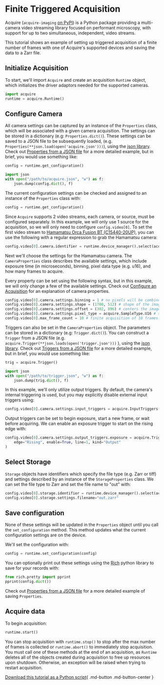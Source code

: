 # Finite Triggered Acquisition

Acquire (`acquire-imaging` [on PyPI](https://pypi.org/project/acquire-imaging/)) is a Python package providing a multi-camera video streaming library focused on performant microscopy, with support for up to two simultaneous, independent, video streams.

This tutorial shows an example of setting up triggered acquisition of a finite number of frames with one of Acquire's supported devices and saving the data to a Zarr file.

## Initialize Acquisition

To start, we'll import `Acquire` and create an acquisition `Runtime` object, which initializes the driver adaptors needed for the supported cameras.

```python
import acquire
runtime = acquire.Runtime()
```

## Configure Camera

All camera settings can be captured by an instance of the `Properties` class, which will be associated with a given camera acquisition. The settings can be stored in a dictionary (e.g: `Properties.dict()`). These settings can be saved to a JSON file to be subsequently loaded, (e.g. `Properties(**json.load(open('acquire.json')))`), using the [json library](https://docs.python.org/3/library/json.html#). Check out [Properties from a JSON file](../using_json/props_json.md) for a more detailed example, but in brief, you would use something like:

```python
config = runtime.get_configuration()

import json
with open("/path/to/acquire.json", "w") as f:
    json.dump(config.dict(), f)
```

The current configuration settings can be checked and assigned to an instance of the `Properties` class with:

```python
config = runtime.get_configuration()
```

Since `Acquire` supports 2 video streams, each camera, or source, must be configured separately. In this example, we will only use 1 source for the acquisition, so we will only need to configure `config.video[0]`. To set the first video stream to [Hamamatsu Orca Fusion BT (C15440-20UP)](https://www.hamamatsu.com/eu/en/product/cameras/cmos-cameras/C15440-20UP.html), you can use the following with a regular expression to grab the Hamamatsu camera:

```python
config.video[0].camera.identifier = runtime.device_manager().select(acquire.DeviceKind.Camera, 'Hamamatsu C15440.*')
```

Next we'll choose the settings for the Hamamatsu camera. The `CameraProperties` class describes the available settings, which include exposure time (in microseconds), binning, pixel data type (e.g. u16), and how many frames to acquire.

Every property can be set using the following syntax, but in this example, we will only change a few of the available settings. Check out [Configure an Acquisition](configure.md) for an explanation of camera properties.

```python
config.video[0].camera.settings.binning = 1 # no pixels will be combined
config.video[0].camera.settings.shape = (1700, 512) # shape of the image to be acquired in pixels
config.video[0].camera.settings.offset = (302, 896) # centers the image region of interest on the camera sensor
config.video[0].camera.settings.pixel_type = acquire.SampleType.U16 # sets the pixel data type to a 16-bit unsigned integer
config.video[0].max_frame_count = 10 # finite acquisition of 10 frames. Use 0 for infinite acquisition.
```

Triggers can also be set in the `CameraProperties` object. The parameters can be stored in a dictionary (e.g: `Trigger.dict()`). You can construct a `Trigger` from a JSON file (e.g.  `acquire.Trigger(**json.loads(open('trigger.json')))` ), using the [json library](https://docs.python.org/3/library/json.html#). Check out [Triggers from a JSON file](../using_json/trig_json.md) for a more detailed example, but in brief, you would use something like:

```python
trig = acquire.Trigger()

import json
with open("/path/to/trigger.json", "w") as f:
    json.dump(trig.dict(), f)
```

In this example, we'll only utilize output triggers. By default, the camera's internal triggering is used, but you may explicitly disable external input triggers using:

```python
config.video[0].camera.settings.input_triggers = acquire.InputTriggers() # default: disabled
```

Output triggers can be set to begin exposure, start a new frame, or wait before acquiring. We can enable an exposure trigger to start on the rising edge with:

```python
config.video[0].camera.settings.output_triggers.exposure = acquire.Trigger(
	edge="Rising", enable=True, line=1, kind="Output"
)
```

## Select Storage

`Storage` objects have identifiers which specify the file type (e.g. Zarr or tiff) and settings described by an instance of the `StorageProperties` class. We can set the file type to Zarr and set the file name to "out" with:

```python
config.video[0].storage.identifier = runtime.device_manager().select(acquire.DeviceKind.Storage,'zarr')
config.video[0].storage.settings.filename="out.zarr"
```

## Save configuration
None of these settings will be updated in the `Properties` object until you call the `set_configuration` method. This method updates what the current configuration settings are on the device.

We'll set the configuration with:

```python
config = runtime.set_configuration(config)
```

You can optionally print out these settings using the [Rich](https://rich.readthedocs.io/en/stable/introduction.html) python library to save for your records with:

```python
from rich.pretty import pprint
pprint(config.dict())
```

Check out [Properties from a JSON file](../using_json/props_json.md) for a more detailed example of saving `Properties`.

## Acquire data

To begin acquisition:

```python
runtime.start()
```

You can stop acquisition with `runtime.stop()` to stop after the max number of frames is collected or `runtime.abort()` to immediately stop acquisition. You must call one of these methods at the end of an acquisition, as `Runtime` deletes all of the objects created during acquisition to free up resources upon shutdown. Otherwise, an exception will be raised when trying to restart acquisition.

[Download this tutorial as a Python script](trigger.py){ .md-button .md-button-center }
